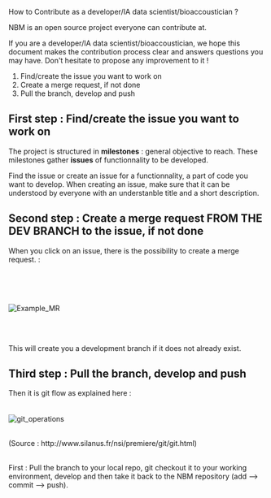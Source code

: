 How to Contribute as a developer/IA data scientist/bioaccoustician ? 

NBM is an open source project everyone can contribute at. 

If you are a developer/IA data scientist/bioaccoustician, we hope this document makes the contribution process clear and answers questions you may have. Don't hesitate to propose any improvement to it ! 

1. Find/create the issue you want to work on 
2. Create a merge request, if not done 
3. Pull the branch, develop and push 

## First step : Find/create the issue you want to work on ## 

The project is structured in **milestones** : general objective to reach. 
These milestones gather **issues** of functionnality to be developed. 

Find the issue or create an issue for a functionnality, a part of code you want to develop. 
When creating an issue, make sure that it can be understood by everyone with an understanble title and a short description.

## Second step : Create a merge request FROM THE DEV BRANCH to the issue, if not done ## 

When you click on an issue, there is the possibility to create a merge request. : 

<br>
<br>
<br>

![Example_MR](/uploads/eaab6dd3e7b974a58625724ad97b582b/Example_MR.png)

<br>
<br>

This will create you a development branch if it does not already exist. 

## Third step : Pull the branch, develop and push 

Then it is git flow as explained here :
<br>
<br>
<br> ![git_operations](/uploads/dc22b4838d6fc0ba7cb5cec4ef6fb9ff/git_operations.png)

<br>
(Source : http://www.silanus.fr/nsi/premiere/git/git.html)

<br>
<br>

First : Pull the branch to your local repo, git checkout it to your working environment, develop and then take it back to the NBM repository (add --> commit --> push). 

